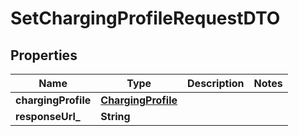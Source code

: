 # SetChargingProfileRequestDTO

## Properties
Name | Type | Description | Notes
------------ | ------------- | ------------- | -------------
**chargingProfile** | [**ChargingProfile**](ChargingProfile.md) |  | 
**responseUrl_** | **String** |  | 
